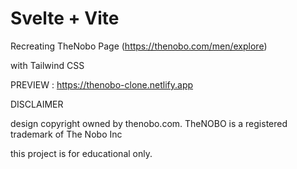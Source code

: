 # Svelte + Vite

Recreating TheNobo Page (https://thenobo.com/men/explore)

with Tailwind CSS

PREVIEW : https://thenobo-clone.netlify.app

DISCLAIMER

design copyright owned by thenobo.com. TheNOBO is a registered trademark of The Nobo Inc

this project is for educational only.